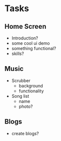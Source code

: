 # Tasks

## Home Screen
- Introduction?
- some cool ui demo
- something functional?
- skills?

## Music
- Scrubber
  - background
  - functionality
- Song list
  - name
  - photo?

## Blogs
- create blogs?